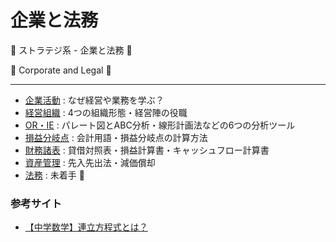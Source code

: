 # 企業と法務

:dog: ストラテジ系 - 企業と法務 :dog:

:dog: Corporate and Legal :dog:

---

- [企業活動](corporate_activities.md) : なぜ経営や業務を学ぶ？
- [経営組織](management_organization.md) : 4つの組織形態・経営陣の役職
- [OR・IE](or_ie.md) : パレート図とABC分析・線形計画法などの6つの分析ツール
- [損益分岐点](break_even_point.md) : 会計用語・損益分岐点の計算方法
- [財務諸表](financial_statements.md) : 貸借対照表・損益計算書・キャッシュフロー計算書
- [資産管理](asset_management.md) : 先入先出法・減価償却
- [法務](legal.dm) : 未着手 :dog:

### 参考サイト

- [【中学数学】連立方程式とは？](https://std-ie.jp/tips/tips228.html)

